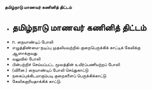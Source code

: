 **தமிழ்நாடு மாணவர் கணினித் திட்டம்**
- # தமிழ்நாடு மாணவர் கணினித் திட்டம்
- n. நையாண்டிப் போலி
- எழுத்திண்மை-நடிப்பு முதலியவற்றில் குறைபெருக்கிக் காட்டிக் கேலிக்கு ஆளாக்குவது
- வலுவில் போலி
- பின்பற்றிச் செய்யப்பட்ட மூலத்தின் உயிர்ப்பணியற்றப் போலி
- (வினை.) நையாண்டிப் போலி செய்துகாட்டு
- நகைப்புக்கிடமாகும்படி குறைகளைப் பெருக்கிக்காட்டு
- கேலிககுரியதாக்கிக் காட்டு.

